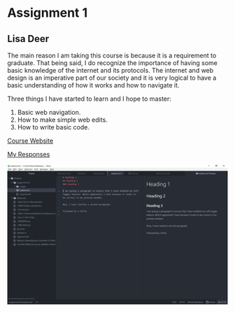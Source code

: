 # Assignment 1
## Lisa Deer

The main reason I am taking this course is because it is a requirement to graduate. That being said, I do recognize the importance of having some basic knowledge of the internet and its protocols. The internet and web design is an imperative part of our society and it is very logical to have a basic understanding of how it works and how to navigate it.

Three things I have started to learn and I hope to master:
1. Basic web navigation.
2. How to make simple web edits.
3. How to write basic code.


[Course Website](https://intro-web-dev.media-ed-online.com/)

[My Responses](./responses.txt)

![My Screenshot](./images/screenshot.png)
